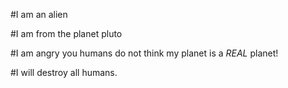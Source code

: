 #I am an alien

#I am from the planet pluto

#I am angry you humans do not think my planet is a *REAL* planet!

#I will destroy all humans.
